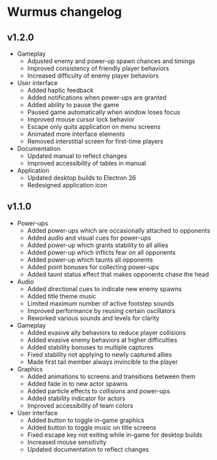 # Wurmus changelog
## v1.2.0
- Gameplay
  - Adjusted enemy and power-up spawn chances and timings
  - Improved consistency of friendly player behaviors
  - Increased difficulty of enemy player behaviors
- User interface
  - Added haptic feedback
  - Added notifications when power-ups are granted
  - Added ability to pause the game
  - Paused game automatically when window loses focus
  - Improved mouse cursor lock behavior
  - Escape only quits application on menu screens
  - Animated more interface elements
  - Removed interstitial screen for first-time players
- Documentation
  - Updated manual to reflect changes
  - Improved accessibility of tables in manual
- Application
  - Updated desktop builds to Electron 26
  - Redesigned application icon

## v1.1.0
- Power-ups
  - Added power-ups which are occasionally attached to opponents
  - Added audio and visual cues for power-ups
  - Added power-up which grants stability to all allies
  - Added power-up which inflicts fear on all opponents
  - Added power-up which taunts all opponents
  - Added point bonuses for collecting power-ups
  - Added taunt status effect that makes opponents chase the head
- Audio
  - Added directional cues to indicate new enemy spawns
  - Added title theme music
  - Limited maximum number of active footstep sounds
  - Improved performance by reusing certain oscillators
  - Reworked various sounds and levels for clarity
- Gameplay
  - Added evasive ally behaviors to reduce player collisions
  - Added evasive enemy behaviors at higher difficulties
  - Added stability bonuses to multiple captures
  - Fixed stability not applying to newly captured allies
  - Made first tail member always invincible to the player
- Graphics
  - Added animations to screens and transitions between them
  - Added fade in to new actor spawns
  - Added particle effects to collisions and power-ups
  - Added stability indicator for actors
  - Improved accessibility of team colors
- User interface
  - Added button to toggle in-game graphics
  - Added button to toggle music on title screens
  - Fixed escape key not exiting while in-game for desktop builds
  - Increased mouse sensitivity
  - Updated documentation to reflect changes
